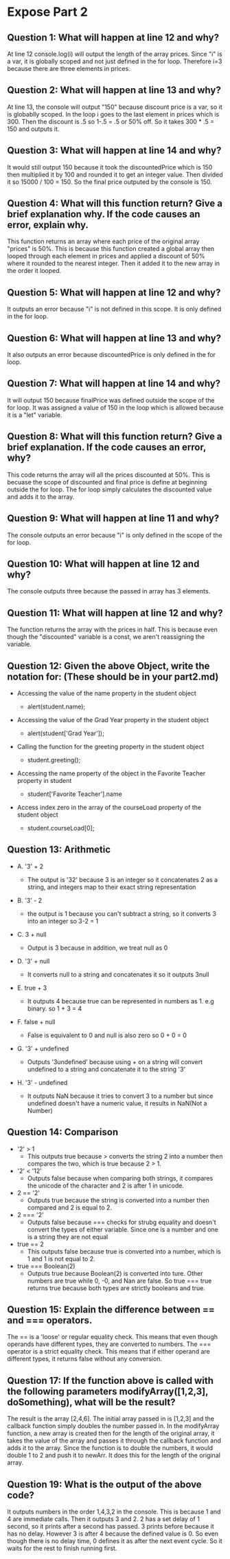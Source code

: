 # Expose Part 2

## Question 1: What will happen at line 12 and why?
At line 12 console.log(i) will output the length of the array prices. Since "i" is a var, it is globally scoped and not just defined in the for loop. Therefore i=3 because there are three elements in prices.

## Question 2: What will happen at line 13 and why?
At line 13, the console will output "150" because discount price is a var, so it is globablly scoped. In the loop i goes to the last element in prices which is 300. Then the discount is .5 so 1-.5 = .5 or 50% off. So it takes 300 * .5 = 150 and outputs it.

## Question 3: What will happen at line 14 and why?
It would still output 150 because it took the discountedPrice which is 150 then multiplied it by 100 and rounded it to get an integer value. Then divided it so 15000 / 100 = 150. So the final price outputed by the console is 150.

## Question 4: What will this function return? Give a brief explanation why. If the code causes an error, explain why.
This function returns an array where each price of the original array "prices" is 50%. This is because this function created a global array then looped through each element in prices and applied a discount of 50% where it rounded to the nearest integer. Then it added it to the new array in the order it looped.

## Question 5: What will happen at line 12 and why? 
It outputs an error because "i" is not defined in this scope. It is only defined in the for loop.

## Question 6: What will happen at line 13 and why? 
It also outputs an error because discountedPrice is only defined in the for loop. 

## Question 7: What will happen at line 14 and why? 
It will output 150 because finalPrice was defined outside the scope of the for loop. It was assigned a value of 150 in the loop which is allowed because it is a "let" variable.

## Question 8: What will this function return? Give a brief explanation. If the code causes an error, why?
This code returns the array will all the prices discounted at 50%. This is becuase the scope of discounted and final price is define at beginning outside the for loop. The for loop simply calculates the discounted value and adds it to the array. 

## Question 9: What will happen at line 11 and why?
The console outputs an error because "i" is only defined in the scope of the for loop.

## Question 10: What will happen at line 12 and why?
The console outputs three because the passed in array has 3 elements.

## Question 11: What will happen at line 12 and why?
The function returns the array with the prices in half. This is because even though the "discounted" variable is a const, we aren't reassigning the variable. 

## Question 12: Given the above Object, write the notation for:  (These should be in your part2.md)
- Accessing the value of the name property in the student object
    - alert(student.name);

- Accessing the value of the Grad Year property in the student object
  - alert(student['Grad Year']);

- Calling the function for the greeting property in the student object
  - student.greeting();

- Accessing the name property of the object in the Favorite Teacher property in student
  - student['Favorite Teacher'].name

- Access index zero in the array of the courseLoad property of the student object
  - student.courseLoad[0];

## Question 13: Arithmetic
- A. '3' + 2 
  - The output is '32' because 3 is an integer so it concatenates 2 as a string, and integers map to their exact string representation

- B. '3' - 2
  - the output is 1 because you can't subtract a string, so it converts 3 into an integer so 3-2 = 1 

- C. 3 + null
  - Output is 3 because in addition, we treat null as 0
  
- D. '3' + null
  - It converts null to a string and concatenates it so it outputs 3null

- E. true + 3
  - It outputs 4 because true can be represented in numbers as 1. e.g binary. so 1 + 3 = 4

- F. false + null
  - False is equivalent to 0 and null is also zero so 0 + 0 = 0

- G. '3' + undefined
  - Outputs '3undefined' because using + on a string will convert undefined to a string and concatenate it to the string '3'

- H. '3' - undefined
  - It outputs NaN because it tries to convert 3 to a number but since undefined doesn't have a numeric value, it results in NaN(Not a Number)

## Question 14: Comparison
- '2' > 1
  - This outputs true because > converts the string 2 into a number then compares the two, which is true because 2 > 1.
- '2' < '12'
  - Outputs false because when comparing both strings, it compares the unicode of the character and 2 is after 1 in unicode. 
- 2 == '2'
  - Outputs true because the string is converted into a number then compared and 2 is equal to 2.
- 2 === '2'
  - Outputs false because === checks for strubg equality and doesn't convert the types of either variable. Since one is a number and one is a string they are not equal
- true == 2
  - This outputs false because true is converted into a number, which is 1 and 1 is not equal to 2.
- true === Boolean(2)
  - Outputs true because Boolean(2) is converted into ture. Other numbers are true while 0, -0, and Nan are false. So true === true returns true because both types are strictly booleans and true.

## Question 15: Explain the difference between == and === operators.
The == is a 'loose' or regular equality check. This means that even though operands have different types, they are converted to numbers. The === operator is a strict equality check. This means that if either operand are different types, it returns false without any conversion. 

## Question 17: If the function above is called with the following parameters modifyArray([1,2,3], doSomething), what will be the result?  

The result is the array [2,4,6]. The initial array passed in is [1,2,3] and the callback function simply doubles the number passed in. In the modifyArray function, a new array is created then for the length of the original array, it takes the value of the array and passes it through the callback function and adds it to the array. Since the function is to double the numbers, it would double 1 to 2 and push it to newArr. It does this for the length of the original array.

## Question 19: What is the output of the above code?
It outputs numbers in the order 1,4,3,2 in the console. This is because 1 and 4 are immediate calls. Then it outputs 3 and 2. 2 has a set delay of 1 second, so it prints after a second has passed. 3 prints before because it has no delay. However 3 is after 4 because the defined value is 0. So even though there is no delay time, 0 defines it as after the next event cycle. So it waits for the rest to finish running first.
